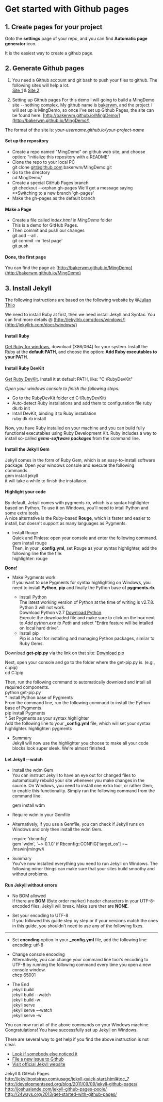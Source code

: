 Get started with Github pages
=========

## 1. Create pages for your project

Goto the **settings** page of your repo, and you can find **Automatic page generator** icon.

It is the easiest way to create a github page.

## 2. Generate Github pages
1. You need a Github account and git bash to push your files to github.
The following sites will help a lot.    
[Site 1](https://help.github.com/articles/set-up-git) & [Site 2](http://www.thinkful.com/learn/a-guide-to-using-github-pages/) 

2. Setting up Github pages
For this demo I will going to build a MingDemo site --nothing complex. My github name is [bakerwm](https://github.com/bakerwm), and the project I will set up is MingDemo, so once I've set up Github Pages, the site can be found here: [http://bakerwm.github.io/MingDemo/](http://bakerwm.github.io/MingDemo/)

The format of the site is: *your-username.github.io/your-project-name*

#### Set up the repository
* Create a repo named "MingDemo" on github web site, and choose option: "initialize this repository with a README"    
* Clone the repo to your local PC    
    git clone git@github.com:bakerwm/MingDemo.git
* Go to the directory    
    cd MingDemo/
* Create a special GitHub Pages branch    
    git checkout  --orphan  gh-pages
We'll get a message saying **Switching to a new branch 'gh-pages'
* Make the gh-pages as the default branch

#### Make a Page
* Create a file called *index.html* in *MingDemo* folder    
    This is a demo for GitHub Pages.
* Then commit and push our changes    
    git add --all .    
    git commit -m 'test page'    
    git push

#### Done, the first page
You can find the page at: [http://bakerwm.github.io/MingDemo](http://bakerwm.github.io/MingDemo)




## 3. Install Jekyll
The following instructions are based on the following website by @[Julian Thilo](http://jekyll-windows.juthilo.com/)

We need to install Ruby at first, then we need install Jekyll and Syntax. You can find more details @ [http://jekyllrb.com/docs/windows/](http://jekyllrb.com/docs/windows/)

#### Install Ruby
[Get Ruby for windows](http://rubyinstaller.org/downloads/), download (X86/X64) for your system.
Install the Ruby at the **default PATH**, and choose the option: **Add Ruby executables to your PATH**.

#### Install Ruby DevKit
[Get Ruby DevKit](http://rubyinstaller.org/downloads/). Install it at default PATH, like: "C:\RubyDevKit\"

*Open your windows console to finish the following steps.*   

* Go to the RubyDevKit folder
    cd  C:\RubyDevKit\    
* Auto-detect Ruby installations and add them to configuration file
    ruby   dk.rb  init    
* Intall DevKit, binding it to Ruby installation   
    ruby  dk.rb  install    

Now, you have Ruby installed on your machine and you can build fully functional executables using Ruby Development Kit. Ruby includes a way to install so-called ***gems-software packages*** from the command line.    

#### Install the Jekyll Gem
Jekyll comes in the form of Ruby Gem, which is an easy-to-install software package. Open your windows console and execute the following commands.    
    gem  install  jekyll   
it will take a while to finish the installaion.

#### Highlight your code    
By default, Jekyll comes with pygments.rb, which is a syntax highlighter based on Python. To use it on Windows, you'll need to intall Python and some extra tools.    
A nice alternative is the Ruby-based **Rouge**, which is faster and easier to install, but doesn't support as many languages as Pygments.    

* Install Rouge    
Quick and Pinless: open your console and enter the following command.    
    gem  install  rouge    
Then, in your **_config.yml**, set Rouge as your syntax highlighter, add the following line the the file:    
    highlighter: rouge    

**Done!**

* Make Pygments work    
If you want to use Pygments for syntax highlighting on Windows, you need to install **Python**, **pip** and finally the Python base of **pygments.rb**.    

    * Install Python    
The latest working version of Python at the time of writing is v2.7.8. Python 3 will not work.    
Download Python v2.7 [Download Python](http://www.python.org/download/)    
Execute the downloaded file and make sure to click on the box next to *Add python.exe to Path* and select "Entire feature will be intalled on local hard drive".    
    * Install pip    
Pip is a tool for installing and managing Python packages, similar to Ruby Gems.

Download **get-pip.py** via the link on that site:    [Download pip](https://pip.pypa.io/en/latest/installing.html)    

Next, open your console and go to the folder where the get-pip.py is. (e.g., c:\pip\)    
    cd  C:\pip    

Then, run the following command to automatically download and intall all required components.    
    python  get-pip.py       
    * Install Python base of Pygments        
From the command line, run the following command to install the Python base of Pygments.    
    pip  install  Pygments    
    * Set Pygments as your syntax highlighter    
Add the following line to your **_config.yml** file, which will set your syntax highlighter.
    highlighter: pygments

* Summary    
Jekyll will now use the highlighter you choose to make all your code blocks look super sleek. We're almost finished.

#### Let Jekyll  --watch
* Install the wdm Gem    
You can instruct Jekyll to have an eye out for changed files to automatically rebuild your site whenever you make changes in the source. On Windows, you need to install one extra tool, or rather Gem, to enable this functionality. Simply run the following command from the command line.    

    gem  install  wdm

* Require wdm in your Gemfile
* Alternatively, if you use a Gemfile, you can check if Jekyll runs on Windows and only then install the wdm Gem.

    require 'rbconfig'    
    gem  'wdm', '~> 0.1.0'  if Rbconfig::CONFIG['target_os'] =~ /mswin|mingw/i    

* Summary    
You've now installed everything you need to run Jekyll on Windows. The following minor things can make sure that your sites build smoothy and without problems.

#### Run Jekyll without errors
* No BOM allowed    
If there are **BOM** (Byte order marker) header characters in your UTF-8-encoded files, Jekyll will break. Make sure ther are **NONE**.    

* Set your encoding to UTF-8    
If you followed this guide step by step or if your versions match the ones in this guide, you shouldn't need to use any of the following fixes.

------
* Set **encoding** option
In your **_config.yml** file, add the following line:    
    encoding: utf-8    

* Change console encoding    
Alternatively, you can change your command line tool's encoding to UTF-8 by running the following command every time you open a new console window.    
    chcp  65001

* The End    
    jekyll  build    
    jekyll  build  --watch    
    jekyll  build  -w    
    jekyll  serve    
    jekyll  serve  --watch    
    jekyll  serve  -w    

You can now run all of the above commands on your Windows machine. Congratulations! You have successfully set up Jekyll on Windows.

There are several way to get help if you find the above instruction is not clear.    

* [Look if somebody else noticed it](https://github.com/juthilo/run-jekyll-on-windows/issues?state=open)    
* [File a new issue to Github](https://github.com/juthilo/run-jekyll-on-windows/issues/new)    
* [Visit official Jekyll website](http://jekyllrb.com/)

Jekyll & GitHub Pages    
http://jekyllbootstrap.com/usage/jekyll-quick-start.html#toc_7    
http://developmentseed.org/blog/2011/09/09/jekyll-github-pages/    
http://joshualande.com/jekyll-github-pages-poole/    
http://24ways.org/2013/get-started-with-github-pages/



